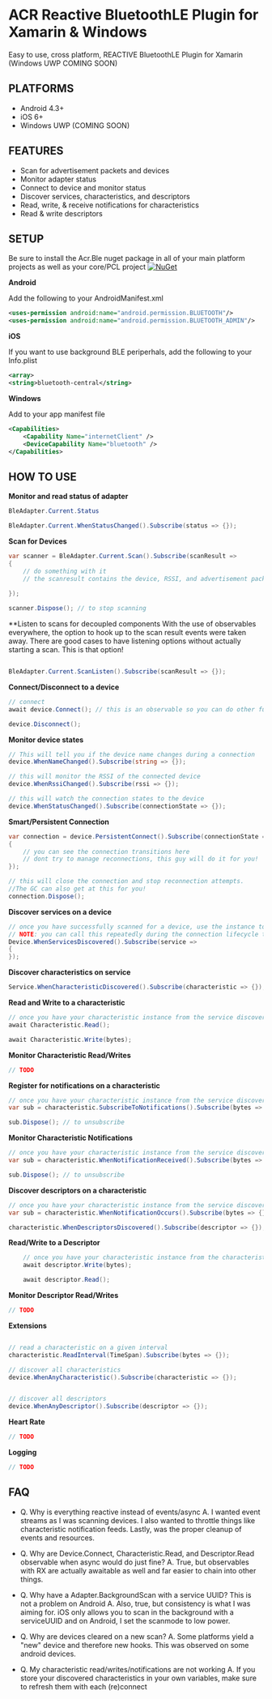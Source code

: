 # ACR Reactive BluetoothLE Plugin for Xamarin & Windows
Easy to use, cross platform, REACTIVE BluetoothLE Plugin for Xamarin (Windows UWP COMING SOON)

## PLATFORMS

* Android 4.3+
* iOS 6+
* Windows UWP (COMING SOON)

## FEATURES

* Scan for advertisement packets and devices
* Monitor adapter status
* Connect to device and monitor status
* Discover services, characteristics, and descriptors
* Read, write, & receive notifications for characteristics
* Read & write descriptors


## SETUP

Be sure to install the Acr.Ble nuget package in all of your main platform projects as well as your core/PCL project
[![NuGet](https://img.shields.io/nuget/v/Acr.Ble.svg?maxAge=2592000)](https://www.nuget.org/packages/Acr.Ble/)

**Android**

Add the following to your AndroidManifest.xml

```xml
<uses-permission android:name="android.permission.BLUETOOTH"/>
<uses-permission android:name="android.permission.BLUETOOTH_ADMIN"/>
```

**iOS**

If you want to use background BLE periperhals, add the following to your Info.plist

```xml    
<array>
<string>bluetooth-central</string>
```

**Windows**

Add to your app manifest file
```xml
<Capabilities>
    <Capability Name="internetClient" />
    <DeviceCapability Name="bluetooth" />
</Capabilities>
```

## HOW TO USE

**Monitor and read status of adapter**
```csharp
BleAdapter.Current.Status

BleAdapter.Current.WhenStatusChanged().Subscribe(status => {});

```

**Scan for Devices**

```csharp
var scanner = BleAdapter.Current.Scan().Subscribe(scanResult => 
{
    // do something with it
    // the scanresult contains the device, RSSI, and advertisement packet
        
});

scanner.Dispose(); // to stop scanning
```

**Listen to scans for decoupled components
With the use of observables everywhere, the option to hook up to the scan result events were taken away.  There are good cases to have listening options without actually starting a scan.  This is that option!
```csharp

BleAdapter.Current.ScanListen().Subscribe(scanResult => {});

```

**Connect/Disconnect to a device**

```csharp
// connect
await device.Connect(); // this is an observable so you can do other funky timeouts

device.Disconnect();
```


**Monitor device states**

```csharp
// This will tell you if the device name changes during a connection
device.WhenNameChanged().Subscribe(string => {});

// this will monitor the RSSI of the connected device
device.WhenRssiChanged().Subscribe(rssi => {});

// this will watch the connection states to the device
device.WhenStatusChanged().Subscribe(connectionState => {});
```


**Smart/Persistent Connection**

```csharp
var connection = device.PersistentConnect().Subscribe(connectionState => 
{
    // you can see the connection transitions here
    // dont try to manage reconnections, this guy will do it for you!
});

// this will close the connection and stop reconnection attempts.
//The GC can also get at this for you!
connection.Dispose();  

```


**Discover services on a device**

```csharp
// once you have successfully scanned for a device, use the instance to discover services
// NOTE: you can call this repeatedly during the connection lifecycle to see all of the discovered services
Device.WhenServicesDiscovered().Subscribe(service => 
{
});
```

**Discover characteristics on service**
```csharp
Service.WhenCharacteristicDiscovered().Subscribe(characteristic => {});
```

**Read and Write to a characteristic**
```csharp
// once you have your characteristic instance from the service discovery
await Characteristic.Read();

await Characteristic.Write(bytes);
```

**Monitor Characteristic Read/Writes**
```csharp
// TODO
```

**Register for notifications on a characteristic**
```csharp
// once you have your characteristic instance from the service discovery
var sub = characteristic.SubscribeToNotifications().Subscribe(bytes => {});

sub.Dispose(); // to unsubscribe
```

**Monitor Characteristic Notifications**
```csharp
// once you have your characteristic instance from the service discovery
var sub = characteristic.WhenNotificationReceived().Subscribe(bytes => {});

sub.Dispose(); // to unsubscribe
```

**Discover descriptors on a characteristic**
```csharp
// once you have your characteristic instance from the service discovery
var sub = characteristic.WhenNotificationOccurs().Subscribe(bytes => {});

characteristic.WhenDescriptorsDiscovered().Subscribe(descriptor => {});
```

**Read/Write to a Descriptor**
```csharp
    // once you have your characteristic instance from the characteristic
    await descriptor.Write(bytes);

    await descriptor.Read();
```

**Monitor Descriptor Read/Writes**
```csharp
// TODO
```


**Extensions**
```csharp

// read a characteristic on a given interval
characteristic.ReadInterval(TimeSpan).Subscribe(bytes => {});

// discover all characteristics
device.WhenAnyCharacteristic().Subscribe(characteristic => {});


// discover all descriptors
device.WhenAnyDescriptor().Subscribe(descriptor => {});
```

**Heart Rate**
```csharp
// TODO
```

**Logging**
```csharp
// TODO
```


## FAQ

* Q. Why is everything reactive instead of events/async
  A. I wanted event streams as I was scanning devices.  I also wanted to throttle things like characteristic notification feeds.  Lastly, was the proper cleanup of events and resources.   

* Q. Why are Device.Connect, Characteristic.Read, and Descriptor.Read observable when async would do just fine?
  A. True, but observables with RX are actually awaitable as well and far easier to chain into other things.

* Q. Why have a Adapter.BackgroundScan with a service UUID?  This is not a problem on Android
  A. Also, true, but consistency is what I was aiming for.  iOS only allows you to scan in the background with a serviceUUID and on Android, I set the scanmode to low power.

* Q. Why are devices cleared on a new scan?
  A. Some platforms yield a "new" device and therefore new hooks.  This was observed on some android devices.

* Q. My characteristic read/writes/notifications are not working
  A. If you store your discovered characteristics in your own variables, make sure to refresh them with each (re)connect
